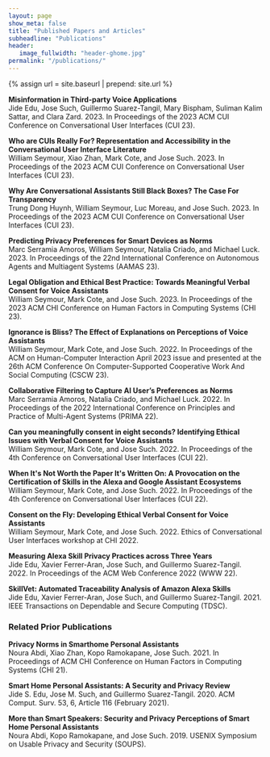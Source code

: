 ```yaml
---
layout: page
show_meta: false
title: "Published Papers and Articles"
subheadline: "Publications"
header:
   image_fullwidth: "header-ghome.jpg"
permalink: "/publications/"
---
```


{% assign url = site.baseurl | prepend: site.url %}

**Misinformation in Third-party Voice Applications <a class="icon-archive" href="https://kclpure.kcl.ac.uk/portal/en/publications/misinformation-in-third-party-voice-applications"></a>  <!--<a class="icon-globe" href=""></a>-->** <br />
Jide Edu, Jose Such, Guillermo Suarez-Tangil, Mary Bispham, Suliman Kalim Sattar, and Clara Zard. 2023. In Proceedings of the 2023 ACM CUI Conference on Conversational User Interfaces (CUI 23).

**Who are CUIs Really For? Representation and Accessibility in the Conversational User Interface Literature <a class="icon-archive" href="https://arxiv.org/abs/2306.05228"></a>  <!--<a class="icon-globe" href=""></a>-->** <br />
William Seymour, Xiao Zhan, Mark Cote, and Jose Such. 2023. In Proceedings of the 2023 ACM CUI Conference on Conversational User Interfaces (CUI 23).

**Why Are Conversational Assistants Still Black Boxes? The Case For Transparency  <a class="icon-archive" href="https://arxiv.org/abs/2306.05218"></a>  <!--<a class="icon-globe" href="https://dl.acm.org/doi/10.1145/3544548.3580967"></a>-->** <br />
Trung Dong Huynh, William Seymour, Luc Moreau, and Jose Such. 2023. In Proceedings of the 2023 ACM CUI Conference on Conversational User Interfaces (CUI 23).

**Predicting Privacy Preferences for Smart Devices as Norms <a class="icon-archive" href="https://kclpure.kcl.ac.uk/portal/en/publications/predicting-privacy-preferences-for-smart-devices-as-norms(79091364-468f-4bb5-9806-15c6237961bd).html"></a> <a class="icon-globe" href="https://dl.acm.org/doi/abs/10.5555/3545946.3598904"></a>** <br />
Marc Serramia Amoros, William Seymour, Natalia Criado, and Michael Luck. 2023. In Proceedings of the 22nd International Conference on Autonomous Agents and Multiagent Systems (AAMAS 23).

**Legal Obligation and Ethical Best Practice: Towards Meaningful Verbal Consent for Voice Assistants <a class="icon-archive" href="https://arxiv.org/abs/2301.08091"></a>  <a class="icon-globe" href="https://dl.acm.org/doi/10.1145/3544548.3580967"></a>** <br />
William Seymour, Mark Cote, and Jose Such. 2023. In Proceedings of the 2023 ACM CHI Conference on Human Factors in Computing Systems (CHI 23).

**Ignorance is Bliss? The Effect of Explanations on Perceptions of Voice Assistants <a class="icon-archive" href="https://arxiv.org/abs/2211.12900"></a>  <a class="icon-globe" href="https://dl.acm.org/doi/10.1145/3579497"></a>** <br />
William Seymour, Mark Cote, and Jose Such. 2022. In Proceedings of the ACM on Human-Computer Interaction April 2023 issue and presented at the 26th ACM Conference On Computer-Supported Cooperative Work And Social Computing (CSCW 23).

**Collaborative Filtering to Capture AI User’s Preferences as Norms <a class="icon-archive" href="https://kclpure.kcl.ac.uk/portal/en/publications/collaborative-filtering-to-capture-ai-users-preferences-as-norms(7aee932a-57ae-4942-9141-71deef71717d).html"></a>  <a class="icon-globe" href="https://link.springer.com/chapter/10.1007/978-3-031-21203-1_45"></a>** <br />
Marc Serramia Amoros, Natalia Criado, and Michael Luck. 2022. In Proceedings of the 2022 International Conference on Principles and Practice of Multi-Agent Systems (PRIMA 22).

**Can you meaningfully consent in eight seconds? Identifying Ethical Issues with Verbal Consent for Voice Assistants <a class="icon-archive" href="https://arxiv.org/abs/2206.11027"></a>  <a class="icon-globe" href="https://dl.acm.org/doi/10.1145/3543829.3544521"></a>** <br />
William Seymour, Mark Cote, and Jose Such. 2022. In Proceedings of the 4th Conference on Conversational User Interfaces (CUI 22).

**When It's Not Worth the Paper It's Written On: A Provocation on the Certification of Skills in the Alexa and Google Assistant Ecosystems <a class="icon-archive" href="https://arxiv.org/abs/2206.11035"></a>  <a class="icon-globe" href="https://dl.acm.org/doi/10.1145/3543829.3544513"></a>** <br />
William Seymour, Mark Cote, and Jose Such. 2022. In Proceedings of the 4th Conference on Conversational User Interfaces (CUI 22).

**Consent on the Fly: Developing Ethical Verbal Consent for Voice Assistants <a class="icon-archive" href="https://arxiv.org/abs/2204.10058"></a>  <a class="icon-globe" href="https://www.conversationaluserinterfaces.org/workshops/CHI2022/pdfs/seymour_voice-based-consent.pdf"></a>** <br />
William Seymour, Mark Cote, and Jose Such. 2022. Ethics of Conversational User Interfaces workshop at CHI 2022.

**Measuring Alexa Skill Privacy Practices across Three Years <a class="icon-archive" href="https://nms.kcl.ac.uk/hasp/pubs/edu2022measuring.pdf"></a>  <a class="icon-globe" href="https://dl.acm.org/doi/10.1145/3485447.3512289"></a>** <br />
Jide Edu, Xavier Ferrer-Aran, Jose Such, and Guillermo Suarez-Tangil. 2022. In Proceedings of the ACM Web Conference 2022 (WWW 22).

**SkillVet: Automated Traceability Analysis of Amazon Alexa Skills <a class="icon-archive" href="https://nms.kcl.ac.uk/hasp/pubs/edu2021skillvet.pdf"></a>  <a class="icon-globe" href="https://doi.ieeecomputersociety.org/10.1109/TDSC.2021.3129116"></a>** <br />
Jide Edu, Xavier Ferrer-Aran, Jose Such, and Guillermo Suarez-Tangil. 2021. IEEE Transactions on Dependable and Secure Computing (TDSC).

### Related Prior Publications

**Privacy Norms in Smarthome Personal Assistants <a class="icon-archive" href="https://nms.kcl.ac.uk/hasp/pubs/SPA-privacy-norms.pdf"></a>  <a class="icon-globe" href="https://dl.acm.org/doi/10.1145/3411764.3445122"></a>** <br />
Noura Abdi, Xiao Zhan, Kopo Ramokapane, Jose Such. 2021. In Proceedings of ACM CHI Conference on Human Factors in Computing Systems (CHI 21).

**Smart Home Personal Assistants: A Security and Privacy Review <a class="icon-archive" href="https://arxiv.org/pdf/1903.05593"></a>  <a class="icon-globe" href="https://doi.org/10.1145/3412383"></a>** <br />
Jide S. Edu, Jose M. Such, and Guillermo Suarez-Tangil. 2020. ACM Comput. Surv. 53, 6, Article 116 (February 2021).

**More than Smart Speakers: Security and Privacy Perceptions of Smart Home Personal Assistants <a class="icon-archive" href="https://www.usenix.org/system/files/soups2019-abdi.pdf"></a> <a class="icon-globe" href="https://www.usenix.org/conference/soups2019/presentation/abdi"></a>** <br />
Noura Abdi, Kopo Ramokapane, and Jose Such. 2019. USENIX Symposium on Usable Privacy and Security (SOUPS).
